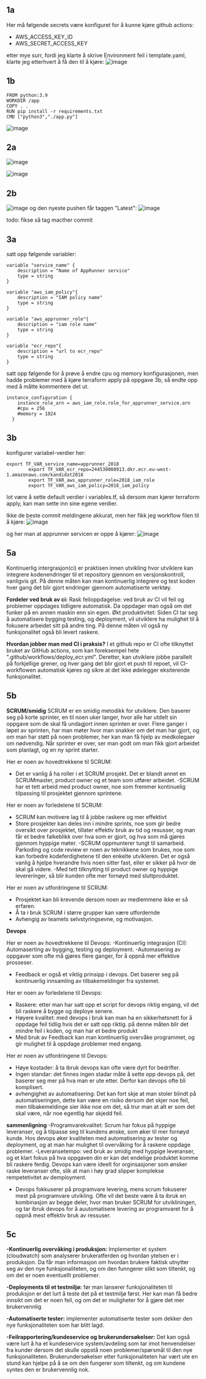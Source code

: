 ## 1a
Her må følgende secrets være konfiguret for å kunne kjøre github actions: 
- AWS_ACCESS_KEY_ID
- AWS_SECRET_ACCESS_KEY

etter mye surr, fordi jeg klarte å skrive Environment feil i template.yaml, klarte jeg etterhvert å få den til å kjøre:
![image](https://github.com/Matsjohaa/Devops-Exam/assets/97464729/0b01fe14-b893-4ae5-9ea4-15bb0f125d60)

## 1b
```
FROM python:3.9
WORKDIR /app
COPY . .
RUN pip install -r requirements.txt
CMD ["python3","./app.py"]
````

![image](https://github.com/Matsjohaa/Devops-Exam/assets/97464729/92b7599e-49d8-44cb-9c2d-902e74752ed9)


## 2a

![image](https://github.com/Matsjohaa/Devops-Exam/assets/97464729/ceca8e16-b139-412f-91ff-b22d0942cb2e)

![image](https://github.com/Matsjohaa/Devops-Exam/assets/97464729/9326e817-2ba8-40f0-9a8a-7642546372d9)

## 2b
![image](https://github.com/Matsjohaa/Devops-Exam/assets/97464729/51bf8897-cb53-40c6-a967-0bff618d9a98)
og den nyeste pushen får taggen "Latest":
![image](https://github.com/Matsjohaa/Devops-Exam/assets/97464729/a6529607-a0d2-4992-b936-79ff89fa6314)

todo: fikse så tag macther commit

## 3a
satt opp følgende variabler:
```
variable "service_name" {
    description = "Name of AppRunner service"
    type = string
}

variable "aws_iam_policy"{
    description = "IAM policy name"
    type = string
}

variable "aws_apprunner_role"{
    description = "iam role name"
    type = string
}

variable "ecr_repo"{
    description = "url to ecr_repo"
    type = string
}
```

satt opp følgende for å prøve å endre cpu og memory konfigurasjonen, men hadde problemer med å kjøre terraform apply på oppgave 3b, så endte opp med å måtte kommentere det ut.
```
instance_configuration {
    instance_role_arn = aws_iam_role.role_for_apprunner_service.arn
    #cpu = 256
    #memory = 1024
  }
```

## 3b
konfigurer variabel-verdier her:
```
export TF_VAR_service_name=apprunner_2018
        export TF_VAR_ecr_repo=244530008913.dkr.ecr.eu-west-1.amazonaws.com/kandidat2018
        export TF_VAR_aws_apprunner_role=2018_iam_role
        export TF_VAR_aws_iam_policy=2018_iam_policy
```
lot være å sette default verdier i variables.tf, så dersom man kjører terraform apply, kan man sette inn sine egene verdier.

Ikke de beste commit meldingene akkurat, men her fikk jeg workflow filen til å kjøre:
![image](https://github.com/Matsjohaa/Devops-Exam/assets/97464729/16adda43-c9d3-460f-a085-a720ab3992e2)

og her man at apprunner servicen er oppe å kjører:
![image](https://github.com/Matsjohaa/Devops-Exam/assets/97464729/89f6b791-fcf4-4295-978c-0463550195b5)



## 5a

Kontinuerlig intergrasjon(ci) er praktisen innen utvikling hvor utviklere kan integrere kodenendringer til et repository gjennom en versjonskontroll, vanligvis git.
På denne måten kan man kontinuerlig integrere og test koden hver gang det blir gjort endringer gjennom automatiserte verktøy.

<strong>Fordeler ved bruk av ci:</strong>
Rask feiloppdagelse:
ved bruk av CI vil feil og problemer oppdages tidligere automatisk. Da oppdager man også om det funker på en annen maskin enn sin egen.
Økt produktivitet:
Siden CI tar seg å automatisere bygging testing, og deployment, vil utviklere ha mulighet til å fokusere arbeidet sitt på andre ting.
På denne måten vil også ny funksjonalitet også bli levert raskere.

<strong>Hvordan jobber man med CI i praksis?</strong>
I et github repo er CI ofte tilknyttet bruket av GitHub actions, som kan foreksempel hete ".github/workflows/deploy_ecr.yml".
Deretter, kan utviklere jobbe parallelt på forkjellige grener, og hver gang det blir gjort et push til repoet, vil CI-workflowen automatisk kjøres
og sikre at det ikke ødelegger eksiterende funksjonalitet.

## 5b
<strong>SCRUM/smidig</strong>
SCRUM er en smidig metodikk for utviklere. Den baserer seg på korte sprinter, en til noen uker langer, hvor alle har utdelt sin oppgave som de skal få undagjort innen sprinten er over.
Flere ganger i løpet av sprinten, har man møter hvor man snakker om det man har gjort, og om man har støtt på noen problemer, her kan man få hjelp av medkolegaer om nødvendig.
Når sprinter er over, ser man godt om man fikk gjort arbeidet som planlagt, og en ny sprint starter.

Her er noen av hovedtrekkene til SCRUM: 
- Det er vanlig å ha roller i et SCRUM prosjekt. Det er blandt annet en SCRUMmaster, product owner og et team som utfører arbeidet.
-SCRUM har et tett arbeid med product owner, noe som fremmer kontinuelig tilpassing til prosjektet gjennom sprintene.

Her er noen av forledelene til SCRUM:
- SCRUM kan motivere lag til å jobbe raskere og mer effektivt
- Store prosjekter kan deles inn i mindre sprints, noe som gir bedre oversikt over prosjektet, tillater effektiv bruk av tid og resusser, og man får et bedre falkeblikk over hva som er gjort, og hva som må gjøres gjennom hyppige møter.
-SCRUM oppmunterer tungt til samarbeid. Parkoding og code review er noen av teknikkene som brukes, noe som kan forbedre kodeferdighetene til den enkelte utvikleren. Det er også vanlig å hjelpe hverandre hvis noen sitter fast, eller er sikker på hvor de skal gå videre.
-Med tett tilknytting til product owner og hyppige levereringer, så blir kunden ofte mer fornøyd med sluttproduktet.
  

Her er noen av utfordringene til SCRUM:
- Prosjektet kan bli krevende dersom noen av medlemmene ikke er så erfaren.
- Å ta i bruk SCRUM i større grupper kan være utfordernde
- Avhengig av teamets selvstyringsevne, og motivasjon.

<strong>Devops</strong>

Her er noen av hovedtrekkene til Devops:
-Kontinuerlig integrasjon (CI): Automaserting av bygging, testing og deployment.
-Automasering av oppgaver som ofte må gjøres flere ganger, for å oppnå mer effektive prosseser.
- Feedback er også et viktig prinsipp i devops. Det baserer seg på kontinuerlig innsamling av tilbakemeldinger fra systemet.

Her er noen av forledelene til Devops:
- Raskere: etter man har satt opp et script for devops riktig engang, vil det bli raskere å bygge og deploye senere.
- Høyere kvalitet: med devops i bruk kan man ha en sikkerhetsnett for å oppdage feil tidlig hvis det er satt opp riktig. på denne måten blir det mindre feil i koden, og man har et bedre produkt
- Med bruk av Feedback kan man kontinuerlig overvåke programmet, og gir mulighet til å oppdage problemer med engang.
  
Her er noen av utfordringene til Devops:
- Høye kostader: å ta ibruk devops kan ofte være dyrt for bedrifter.
- Ingen standar: det finnes ingen stadar måte å sette opp devops på, det baserer seg mer på hva man er ute etter. Derfor kan devops ofte bli komplisert.
- avhengighet av automatisering: Det kan fort skje at man stoler blindt på automatiseringen, dette kan være en risiko dersom det skjer noe feil, men tilbakemeldinge sier ikke noe om det, så trur man at alt er som det skal være, når noe egentlig har skjedd feil.

<strong>sammenligning</strong>
-Programvarekvalitet: Scrum har fokus på hyppige leveranser, og å tilpasse seg til kundens ønske, som øker til mer fornøyd kunde. Hos devops øker kvaliteten med automatisering av tester og deployment, og at man har mulighet til overvåking for å raskere oppdage problemer.
-Leveransetempo: ved bruk av smidig med hyppige leveranser, og et klart fokus på hva oppgaven din er kan det endelige produktet komme bli raskere ferdig. Devops kan være ideelt for orginsasjoner som ønsker raske leveranser ofte, slik at man i høy grad slipper komplekse rempetetivitet av demployment.
- Devops fokkuserer på programvare levering, mens scrum fokuserer mest på programvare utvikling.
Ofte vil det beste være å ta ibruk en kombinasjon av begge deler, hvor man bruker SCRUM for utvikliningen, og tar ibruk devops for å auutomatisere levering av programvaret for å oppnå mest effektiv bruk av ressuser.



## 5c

<strong>-Kontinuerlig overvåking i produksjon:</strong> Implementer et system (cloudwatch) som analyserer brukeratferden og hvordan ytelsen er i produksjon. Da får man informasjon om hvordan brukere faktisk utnytter seg av den nye funksjonaliteten, og om den funngerer slikt som tiltenkt, og om det er noen eventuellt problemer. 

<strong>-Deployments til et testmiljø:</strong> før man lanserer funksjonaliteten til produksjon er det lurt å teste det på et testmiljø først. Her kan man få bedre innsikt om det er noen feil, og om det er muligheter for å gjøre det mer brukervennlig

<strong>-Automatiserte tester:</strong> implementer automatiserte tester som dekker den nye funksjonaliteten som har blitt lagd.

<strong>-Feilrapportering/kundeservice og brukerundersøkelser:</strong> Det kan også være lurt å ha et kundeservice system/avdeling som tar imot henvendelser fra kunder dersom det skulle oppstå noen problemer/spørsmål til den nye funksjonaliteten. Brukerundersøkelser etter funksjonaliteten har vært ute en stund kan hjelpe på å se om den fungerer som tiltenkt, og om kundene syntes den er brukervennlig nok.


